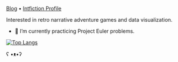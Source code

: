 [Blog](https://www.mysteriousadventuresblog.wordpress.com) • [Intfiction Profile](https://intfiction.org/u/r01nx/summary)

Interested in retro narrative adventure games and data visualization.
- 🌱 I’m currently practicing Project Euler problems.

[![Top Langs](https://github-readme-stats.vercel.app/api/top-langs/?username=r01nx&layout=compact&langs_count=10&hide=html&hide_title=true)](https://r01nx.github.io)

ʕ •ᴥ•ʔ
